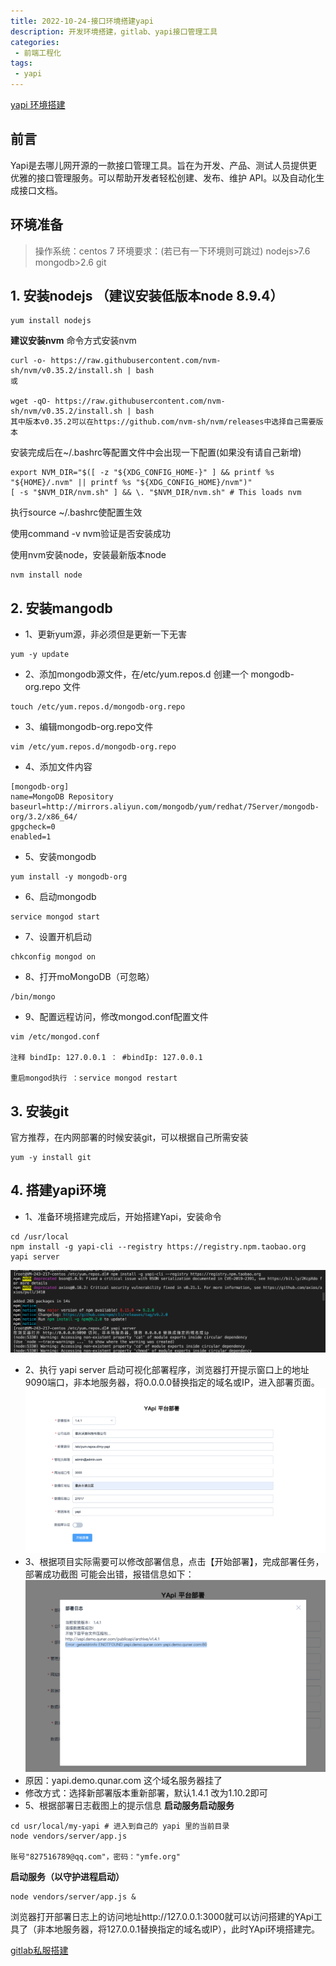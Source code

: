 ```yaml
---
title: 2022-10-24-接口环境搭建yapi
description: 开发环境搭建，gitlab、yapi接口管理工具
categories:
 - 前端工程化
tags:
 - yapi
---
```


[yapi 环境搭建](https://blog.csdn.net/ChiChengIT/article/details/97560583)

## 前言
Yapi是去哪儿网开源的一款接口管理工具。旨在为开发、产品、测试人员提供更优雅的接口管理服务。可以帮助开发者轻松创建、发布、维护 API。以及自动化生成接口文档。


## 环境准备
> 操作系统：centos 7 环境要求：(若已有一下环境则可跳过)
> nodejs>7.6
> mongodb>2.6
> git



## 1. 安装nodejs （建议安装低版本node 8.9.4）
```
yum install nodejs
```
**建议安装nvm**
命令方式安装nvm
```
curl -o- https://raw.githubusercontent.com/nvm-sh/nvm/v0.35.2/install.sh | bash
或

wget -qO- https://raw.githubusercontent.com/nvm-sh/nvm/v0.35.2/install.sh | bash
其中版本v0.35.2可以在https://github.com/nvm-sh/nvm/releases中选择自己需要版本
```
安装完成后在~/.bashrc等配置文件中会出现一下配置(如果没有请自己新增)
```
export NVM_DIR="$([ -z "${XDG_CONFIG_HOME-}" ] && printf %s "${HOME}/.nvm" || printf %s "${XDG_CONFIG_HOME}/nvm")"
[ -s "$NVM_DIR/nvm.sh" ] && \. "$NVM_DIR/nvm.sh" # This loads nvm
```
执行source ~/.bashrc使配置生效

使用command -v nvm验证是否安装成功

使用nvm安装node，安装最新版本node
```
nvm install node 
```

## 2. 安装mangodb
- 1、更新yum源，非必须但是更新一下无害
```
yum -y update
```
- 2、添加mongodb源文件，在/etc/yum.repos.d 创建一个 mongodb-org.repo 文件
```
touch /etc/yum.repos.d/mongodb-org.repo
```
- 3、编辑mongodb-org.repo文件
```
vim /etc/yum.repos.d/mongodb-org.repo
```
- 4、添加文件内容
```
[mongodb-org]
name=MongoDB Repository
baseurl=http://mirrors.aliyun.com/mongodb/yum/redhat/7Server/mongodb-org/3.2/x86_64/
gpgcheck=0
enabled=1
```
- 5、安装mongodb
```
yum install -y mongodb-org
```
- 6、启动mongodb
```
service mongod start
```
- 7、设置开机启动
```
chkconfig mongod on
```
- 8、打开moMongoDB（可忽略）
```
/bin/mongo
```
- 9、配置远程访问，修改mongod.conf配置文件
```
vim /etc/mongod.conf

注释 bindIp: 127.0.0.1 ： #bindIp: 127.0.0.1

重启mongod执行 ：service mongod restart
```

## 3. 安装git
官方推荐，在内网部署的时候安装git，可以根据自己所需安装

```
yum -y install git
```
## 4. 搭建yapi环境
- 1、准备环境搭建完成后，开始搭建Yapi，安装命令

```
cd /usr/local
npm install -g yapi-cli --registry https://registry.npm.taobao.org
yapi server
```
![安装yapi](/assets/images/yapi/yapi1.png)
- 2、执行 yapi server 启动可视化部署程序，浏览器打开提示窗口上的地址9090端口，非本地服务器，将0.0.0.0替换指定的域名或IP，进入部署页面。
![启动yapi部署配置](/assets/images/yapi/yapi2.png)
- 3、根据项目实际需要可以修改部署信息，点击【开始部署】，完成部署任务，部署成功截图
可能会出错，报错信息如下：
![部署报错提示](/assets/images/yapi/yapi3.png)
- 原因：yapi.demo.qunar.com 这个域名服务器挂了
- 修改方式：选择新部署版本重新部署，默认1.4.1 改为1.10.2即可
- 5、根据部署日志截图上的提示信息
**启动服务启动服务**
```
cd usr/local/my-yapi # 进入到自己的 yapi 里的当前目录
node vendors/server/app.js

账号"827516789@qq.com"，密码："ymfe.org"
```
**启动服务（以守护进程启动）**
```
node vendors/server/app.js &
```
浏览器打开部署日志上的访问地址http://127.0.0.1:3000就可以访问搭建的YApi工具了（非本地服务器，将127.0.0.1替换指定的域名或IP），此时YApi环境搭建完。


[gitlab私服搭建](http://wcmc.csu.edu.cn/doc/wcmc-GitLab%20User%20Guide.pdf)